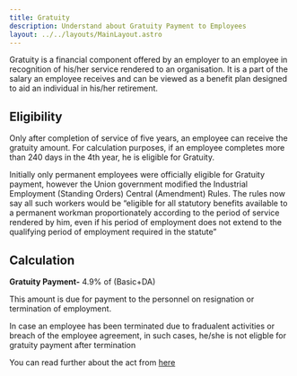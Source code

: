 ```yaml
---
title: Gratuity
description: Understand about Gratuity Payment to Employees
layout: ../../layouts/MainLayout.astro
---
```


Gratuity is a financial component offered by an employer to an employee in recognition of his/her service rendered to an organisation. It is a part of the salary an employee receives and can be viewed as a benefit plan designed to aid an individual in his/her retirement.

## Eligibility

Only after completion of service of five years, an employee can receive the gratuity amount. For calculation purposes, if an employee completes more than 240 days in the 4th year, he is eligible for Gratuity.

Initially only permanent employees were officially eligible for Gratuity payment, however the Union government modified the Industrial Employment (Standing Orders) Central (Amendment) Rules. The rules now say all such workers would be “eligible for all statutory benefits available to a permanent workman proportionately according to the period of service rendered by him, even if his period of employment does not extend to the qualifying period of employment required in the statute”

## Calculation

**Gratuity Payment-** 4.9% of (Basic+DA) 

This amount is due for payment to the personnel on resignation or termination of employment.

In case an employee has been terminated due to fradualent activities or breach of the employee agreement, in such cases, he/she is not eligble for gratuity payment after termination

You can read further about the act from [here](https://firebasestorage.googleapis.com/v0/b/firebase-greythr-website.appspot.com/o/flamelink%2Fmedia%2Fpublic%2F9a%2Fd1%2F9ad1c33d-ef04-4cbc-bd4b-e9af490e63c1%2Fthepaymentofgratuityrules.pdf?alt=media)